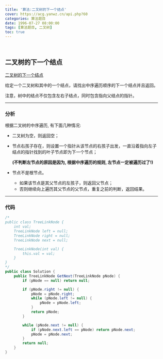 ```yaml
---
title: '算法:二叉树的下一个结点'
cover: https://acg.yanwz.cn/api.php?60
categories: 算法题目
date: 1996-07-27 08:00:00
tags: [算法题目, 二叉树]
toc: true
---
```


<br/>

<!--more-->

## 二叉树的下一个结点

[二叉树的下一个结点](https://www.nowcoder.com/practice/9023a0c988684a53960365b889ceaf5e?tpId=13&tqId=11210&tPage=3&rp=1&ru=%2Fta%2Fcoding-interviews&qru=%2Fta%2Fcoding-interviews%2Fquestion-ranking)

给定一个二叉树和其中的一个结点，请找出中序遍历顺序的下一个结点并且返回。

注意，树中的结点不仅包含左右子结点，同时包含指向父结点的指针。

****

### 分析

根据二叉树的中序遍历,  有下面几种情况:

-   二叉树为空，则返回空； 

-   节点右孩子存在，则设置一个指针从该节点的右孩子出发，一直沿着指向左子结点的指针找到的叶子节点即为下一个节点； 

    **(不判断左节点的原因是因为, 根据中序遍历的规则, 左节点一定被遍历过了!)**

-   节点不是根节点。

    -   如果该节点是其父节点的左孩子，则返回父节点；
    -   否则继续向上遍历其父节点的父节点，重复之前的判断，返回结果。

****

### 代码

```java
/*
public class TreeLinkNode {
    int val;
    TreeLinkNode left = null;
    TreeLinkNode right = null;
    TreeLinkNode next = null;

    TreeLinkNode(int val) {
        this.val = val;
    }
}
*/
public class Solution {
    public TreeLinkNode GetNext(TreeLinkNode pNode) {
        if (pNode == null) return null;

        if (pNode.right != null) {
            pNode = pNode.right;
            while (pNode.left != null) {
                pNode = pNode.left;
            }
            return pNode;
        }

        while (pNode.next != null) {
            if (pNode.next.left == pNode) return pNode.next;
            pNode = pNode.next;
        }
        return null;
    }
}
```

